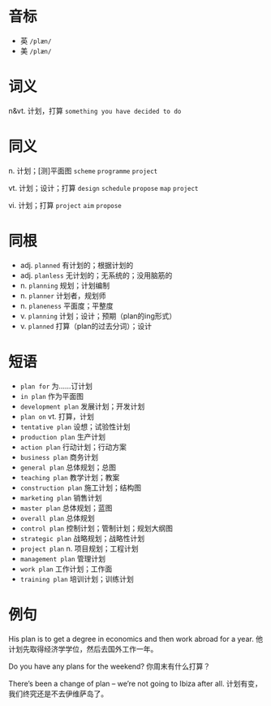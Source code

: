 # 音标

- 英 `/plæn/`
- 美 `/plæn/`

# 词义

n&vt. 计划，打算
`something you have decided to do`

# 同义

n. 计划；[测]平面图
`scheme` `programme` `project`

vt. 计划；设计；打算
`design` `schedule` `propose` `map` `project`

vi. 计划；打算
`project` `aim` `propose`

# 同根

- adj. `planned` 有计划的；根据计划的
- adj. `planless` 无计划的；无系统的；没用脑筋的
- n. `planning` 规划；计划编制
- n. `planner` 计划者，规划师
- n. `planeness` 平面度；平整度
- v. `planning` 计划；设计；预期（plan的ing形式）
- v. `planned` 打算（plan的过去分词）；设计

# 短语

- `plan for` 为……订计划
- `in plan` 作为平面图
- `development plan` 发展计划；开发计划
- `plan on` vt. 打算，计划
- `tentative plan` 设想；试验性计划
- `production plan` 生产计划
- `action plan` 行动计划；行动方案
- `business plan` 商务计划
- `general plan` 总体规划；总图
- `teaching plan` 教学计划；教案
- `construction plan` 施工计划；结构图
- `marketing plan` 销售计划
- `master plan` 总体规划；蓝图
- `overall plan` 总体规划
- `control plan` 控制计划；管制计划；规划大纲图
- `strategic plan` 战略规划；战略性计划
- `project plan` n. 项目规划；工程计划
- `management plan` 管理计划
- `work plan` 工作计划；工作面
- `training plan` 培训计划；训练计划

# 例句

His plan is to get a degree in economics and then work abroad for a year.
他计划先取得经济学学位，然后去国外工作一年。

Do you have any plans for the weekend?
你周末有什么打算？

There’s been a change of plan – we’re not going to Ibiza after all.
计划有变，我们终究还是不去伊维萨岛了。


